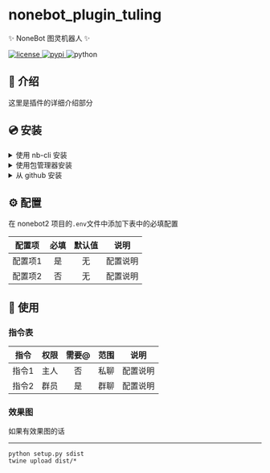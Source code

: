 # nonebot_plugin_tuling

✨ NoneBot 图灵机器人 ✨

<a href="./LICENSE">
    <img src="https://img.shields.io/github/license/Matrix-King-Studio/nonebot_plugin_tuling.svg" alt="license">
</a>
<a href="https://pypi.python.org/pypi/nonebot_plugin_tuling">
    <img src="https://img.shields.io/pypi/v/nonebot_plugin_tuling.svg" alt="pypi">
</a>
<img src="https://img.shields.io/badge/python-3.9+-blue.svg" alt="python">

## 📖 介绍

这里是插件的详细介绍部分

## 💿 安装

<details>
<summary>使用 nb-cli 安装</summary>
在 nonebot2 项目的根目录下打开命令行, 输入以下指令即可安装

    nb plugin install nonebot_plugin_tuling

</details>

<details>
<summary>使用包管理器安装</summary>
在 nonebot2 项目的插件目录下, 打开命令行, 根据你使用的包管理器, 输入相应的安装命令

<details>
<summary>pip</summary>

    pip install nonebot_plugin_tuling
</details>
<details>
<summary>pdm</summary>

    pdm add nonebot_plugin_tuling
</details>
<details>
<summary>poetry</summary>

    poetry add nonebot_plugin_tuling
</details>
<details>
<summary>conda</summary>

    conda install nonebot_plugin_tuling
</details>

打开 nonebot2 项目的 `bot.py` 文件, 在其中写入

    nonebot.load_plugin('nonebot_plugin_tuling')

</details>

<details>
<summary>从 github 安装</summary>
在 nonebot2 项目的插件目录下, 打开命令行, 输入以下命令克隆此储存库

    git clone https://github.com/Matrix-King-Studio/nonebot_plugin_tuling.git

打开 nonebot2 项目的 `bot.py` 文件, 在其中写入

    nonebot.load_plugin('src.plugins.nonebot_plugin_tuling')

</details>

## ⚙️ 配置

在 nonebot2 项目的`.env`文件中添加下表中的必填配置

| 配置项 | 必填 | 默认值 | 说明 |
|:-----:|:----:|:----:|:----:|
| 配置项1 | 是 | 无 | 配置说明 |
| 配置项2 | 否 | 无 | 配置说明 |

## 🎉 使用
### 指令表
| 指令 | 权限 | 需要@ | 范围 | 说明 |
|:-----:|:----:|:----:|:----:|:----:|
| 指令1 | 主人 | 否 | 私聊 |配置说明 |
| 指令2 | 群员 | 是 | 群聊 |配置说明 |

### 效果图
如果有效果图的话

---
```shell
python setup.py sdist
twine upload dist/*
```
